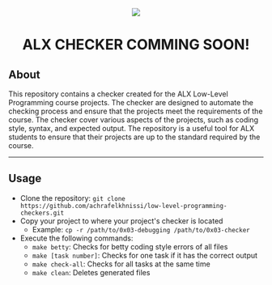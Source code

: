 <p align="center">  
<img src="https://raw.githubusercontent.com/achrafelkhnissi/alx-checker/main/img/programming.gif">
</p>

<h1 align="center">
	ALX CHECKER COMMING SOON!
</h1>

<!-- 
<p align="center">  
<img src ="https://assets.imaginablefutures.com/media/images/ALX_Logo.max-200x150.png">
</p> -->

<!-- <h1 align="center">
	ALX CHECKER
</h1> -->

## About

This repository contains a checker created for the ALX Low-Level Programming course projects. The checker are designed to automate the checking process and ensure that the projects meet the requirements of the course. The checker cover various aspects of the projects, such as coding style, syntax, and expected output. The repository is a useful tool for ALX students to ensure that their projects are up to the standard required by the course.

<!-- ## Checkers
- [0x00-hello_world](./0x00-checker)
- [0x01-variables_if_else_while](./0x01-checker)
- [0x02-functions_nested_loops](./0x02-checker)
- [0x03-debugging](./0x03-checker)
- [0x04-more_functions_nested_loops](./0x04-checker) -->

---

## Usage
- Clone the repository: `git clone https://github.com/achrafelkhnissi/low-level-programming-checkers.git`
- Copy your project to where your project's checker is located
    - Example: `cp -r /path/to/0x03-debugging /path/to/0x03-checker`
- Execute the following commands:
    - `make betty`: Checks for betty coding style errors of all files
    - `make [task number]`: Checks for one task if it has the correct output
    - `make check-all`: Checks for all tasks at the same time
    - `make clean`: Deletes generated files
